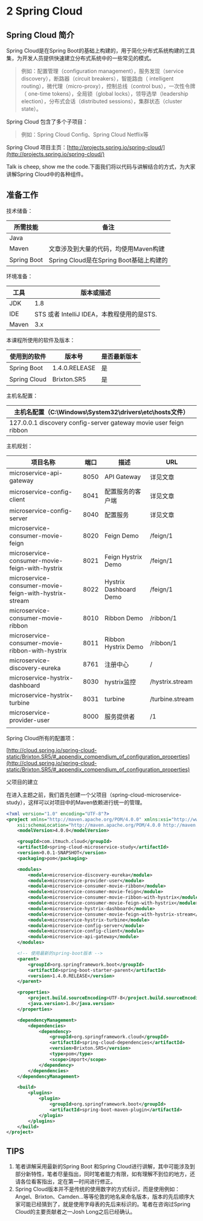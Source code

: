 # 2 Spring Cloud

## Spring Cloud 简介

Spring Cloud是在Spring Boot的基础上构建的，用于简化分布式系统构建的工具集，为开发人员提供快速建立分布式系统中的一些常见的模式。

>  例如：配置管理（configuration management），服务发现（service discovery），断路器（circuit breakers），智能路由（ intelligent routing），微代理（micro-proxy），控制总线（control bus），一次性令牌（ one-time tokens），全局锁（global locks），领导选举（leadership election），分布式会话（distributed sessions），集群状态（cluster state）。

Spring Cloud 包含了多个子项目：

> 例如：Spring Cloud Config、Spring Cloud Netflix等

Spring Cloud 项目主页：[http://projects.spring.io/spring-cloud/](http://projects.spring.io/spring-cloud/)



 Talk is cheep, show me the code.下面我们将以代码与讲解结合的方式，为大家讲解Spring Cloud中的各种组件。



## 准备工作


技术储备：

| 所需技能        | 备注                              |
| ----------- | ------------------------------- |
| Java        |                                 |
| Maven       | 文章涉及到大量的代码，均使用Maven构建           |
| Spring Boot | Spring Cloud是在Spring Boot基础上构建的 |

环境准备：

| 工具    | 版本或描述                            |
| ----- | -------------------------------- |
| JDK   | 1.8                              |
| IDE   | STS 或者 IntelliJ IDEA，本教程使用的是STS. |
| Maven | 3.x                              |

本课程所使用的软件及版本：

| 使用到的软件       | 版本号           | 是否最新版本 |
| ------------ | ------------- | ------ |
| Spring Boot  | 1.4.0.RELEASE | 是      |
| Spring Cloud | Brixton.SR5   | 是      |

主机名配置：

| 主机名配置（C:\Windows\System32\drivers\etc\hosts文件） |
| ---------------------------------------- |
| 127.0.0.1 discovery config-server gateway movie user feign ribbon |

主机规划：

| 项目名称                                     | 端口   | 描述                     | URL             |
| ---------------------------------------- | ---- | ---------------------- | --------------- |
| microservice-api-gateway                 | 8050 | API Gateway            | 详见文章            |
| microservice-config-client               | 8041 | 配置服务的客户端               | 详见文章            |
| microservice-config-server               | 8040 | 配置服务                   | 详见文章            |
| microservice-consumer-movie-feign        | 8020 | Feign Demo             | /feign/1        |
| microservice-consumer-movie-feign-with-hystrix | 8021 | Feign Hystrix Demo     | /feign/1        |
| microservice-consumer-movie-feign-with-hystrix-stream | 8022 | Hystrix Dashboard Demo | /feign/1        |
| microservice-consumer-movie-ribbon       | 8010 | Ribbon Demo            | /ribbon/1       |
| microservice-consumer-movie-ribbon-with-hystrix | 8011 | Ribbon Hystrix Demo    | /ribbon/1       |
| microservice-discovery-eureka            | 8761 | 注册中心                   | /               |
| microservice-hystrix-dashboard           | 8030 | hystrix监控              | /hystrix.stream |
| microservice-hystrix-turbine             | 8031 | turbine                | /turbine.stream |
| microservice-provider-user               | 8000 | 服务提供者                  | /1              |
|                                          |      |                        |                 |

Spring Cloud所有的配置项：

[http://cloud.spring.io/spring-cloud-static/Brixton.SR5/#_appendix_compendium_of_configuration_properties](http://cloud.spring.io/spring-cloud-static/Brixton.SR5/#_appendix_compendium_of_configuration_properties)

父项目的建立

在进入主题之前，我们首先创建一个父项目（spring-cloud-microservice-study），这样可以对项目中的Maven依赖进行统一的管理。

```xml
<?xml version="1.0" encoding="UTF-8"?>
<project xmlns="http://maven.apache.org/POM/4.0.0" xmlns:xsi="http://www.w3.org/2001/XMLSchema-instance"
	xsi:schemaLocation="http://maven.apache.org/POM/4.0.0 http://maven.apache.org/xsd/maven-4.0.0.xsd">
	<modelVersion>4.0.0</modelVersion>

	<groupId>com.itmuch.cloud</groupId>
	<artifactId>spring-cloud-microservice-study</artifactId>
	<version>0.0.1-SNAPSHOT</version>
	<packaging>pom</packaging>

	<modules>
		<module>microservice-discovery-eureka</module>
		<module>microservice-provider-user</module>
		<module>microservice-consumer-movie-ribbon</module>
		<module>microservice-consumer-movie-feign</module>
		<module>microservice-consumer-movie-ribbon-with-hystrix</module>
		<module>microservice-consumer-movie-feign-with-hystrix</module>
		<module>microservice-hystrix-dashboard</module>
		<module>microservice-consumer-movie-feign-with-hystrix-stream</module>
		<module>microservice-hystrix-turbine</module>
		<module>microservice-config-server</module>
		<module>microservice-config-client</module>
		<module>microservice-api-gateway</module>
	</modules>

	<!-- 使用最新的spring-boot版本 -->
	<parent>
		<groupId>org.springframework.boot</groupId>
		<artifactId>spring-boot-starter-parent</artifactId>
		<version>1.4.0.RELEASE</version>
	</parent>

	<properties>
		<project.build.sourceEncoding>UTF-8</project.build.sourceEncoding>
		<java.version>1.8</java.version>
	</properties>

	<dependencyManagement>
		<dependencies>
			<dependency>
				<groupId>org.springframework.cloud</groupId>
				<artifactId>spring-cloud-dependencies</artifactId>
				<version>Brixton.SR5</version>
				<type>pom</type>
				<scope>import</scope>
			</dependency>
		</dependencies>
	</dependencyManagement>

	<build>
		<plugins>
			<plugin>
				<groupId>org.springframework.boot</groupId>
				<artifactId>spring-boot-maven-plugin</artifactId>
			</plugin>
		</plugins>
	</build>
</project>
```



## TIPS

1. 笔者讲解采用最新的Spring Boot 和Spring Cloud进行讲解，其中可能涉及到部分新特性，笔者尽量指出，同时笔者能力有限，如有理解不到位的地方，还请各位看客指出，定在第一时间进行修正。
2. Spring Cloud版本并不是传统的使用数字的方式标识，而是使用例如：Angel、Brixton、Camden...等等伦敦的地名来命名版本，版本的先后顺序大家可能已经猜到了，就是使用字母表的先后来标识的。笔者在咨询过Spring Cloud的主要贡献者之一Josh Long之后已经确认。
